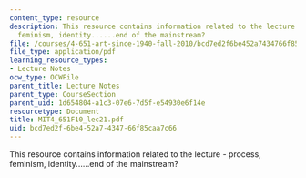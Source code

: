 ```yaml
---
content_type: resource
description: This resource contains information related to the lecture - process,
  feminism, identity......end of the mainstream?
file: /courses/4-651-art-since-1940-fall-2010/bcd7ed2f6be452a7434766f85caa7c66_MIT4_651F10_lec21.pdf
file_type: application/pdf
learning_resource_types:
- Lecture Notes
ocw_type: OCWFile
parent_title: Lecture Notes
parent_type: CourseSection
parent_uid: 1d654804-a1c3-07e6-7d5f-e54930e6f14e
resourcetype: Document
title: MIT4_651F10_lec21.pdf
uid: bcd7ed2f-6be4-52a7-4347-66f85caa7c66
---
```

This resource contains information related to the lecture - process, feminism, identity......end of the mainstream?


